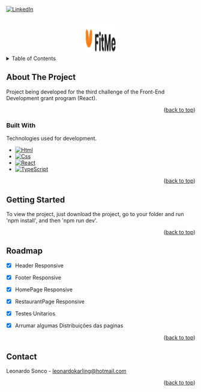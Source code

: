 <!-- PROJECT SHIELDS -->
[![LinkedIn][linkedin-shield]][linkedin-url]



<!-- PROJECT LOGO -->
<br />
<div align="center">
  <a href="#">
    <img src="src/images/logo.png" alt="Logo" width="80" height="80">
  </a>

</div>


<!-- TABLE OF CONTENTS -->
<details>
  <summary>Table of Contents</summary>
  <ol>
    <li>
      <a href="#about-the-project">About The Project</a>
      <ul>
        <li><a href="#built-with">Built With</a></li>
      </ul>
    </li>
    <li>
      <a href="#getting-started">Getting Started</a>
    </li>
    <li><a href="#roadmap">Roadmap</a></li>
    <li><a href="#contact">Contact</a></li>
  </ol>
</details>



<!-- ABOUT THE PROJECT -->
## About The Project

<!--[![Product Name Screen Shot][product-screenshot]](https://example.com)-->

Project being developed for the third challenge of the Front-End Development grant program (React).

<p align="right">(<a href="#readme-top">back to top</a>)</p>



### Built With

Technologies used for development.

* [![Html][Html.com]][Html-url]
* [![Css][Css.com]][Css-url]
* [![React][React.com]][React-url]
* [![TypeScript][TypeScript.com]][TypeScript-url]

<p align="right">(<a href="#readme-top">back to top</a>)</p>



<!-- GETTING STARTED -->
## Getting Started

To view the project, just download the project, go to your folder and run 'npm install', and then 'npm run dev'.


<p align="right">(<a href="#readme-top">back to top</a>)</p>


<!-- ROADMAP -->
## Roadmap

- [X] Header Responsive
- [X] Footer Responsive
- [X] HomePage Responsive
- [X] RestaurantPage Responsive
- [X] Testes Unitarios
- [X] Arrumar algumas Distribuições das paginas


<p align="right">(<a href="#readme-top">back to top</a>)</p>


<!-- CONTACT -->
## Contact

Leonardo Sonco  - leonardokarling@hotmail.com

<!--Project Link: [https://github.com/your_username/repo_name](https://github.com/your_username/repo_name)-->

<p align="right">(<a href="#readme-top">back to top</a>)</p>





<!-- MARKDOWN LINKS & IMAGES -->
[linkedin-shield]: https://img.shields.io/badge/-LinkedIn-black.svg?style=for-the-badge&logo=linkedin&colorB=555
[linkedin-url]: https://www.linkedin.com/in/leonardo-sonco-0366441b7/
[product-screenshot]: images/screenshot.png
[Html.com]: https://img.shields.io/badge/HTML5-E34F26?style=for-the-badge&logo=html5&logoColor=white
[Html-url]: https://html.com/
[Css.com]: https://img.shields.io/badge/CSS3-1572B6?style=for-the-badge&logo=css3&logoColor=white
[Css-url]: https://developer.mozilla.org/pt-BR/docs/Web/CSS
[React.com]: https://shields.io/badge/react-black?logo=react&style=for-the-badge
[React-url]: https://react.dev/
[TypeScript.com]: https://shields.io/badge/TypeScript-3178C6?logo=TypeScript&logoColor=FFF&style=flat-square
[TypeScript-url]: https://www.typescriptlang.org/



<!--https://img.shields.io/badge/Jest-323330?style=for-the-badge&logo=Jest&logoColor=white -->
